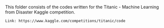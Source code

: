 This folder consists of the codes written for the Titanic - Machine Learning from Disaster Kaggle competition.

    Link: https://www.kaggle.com/competitions/titanic/code
